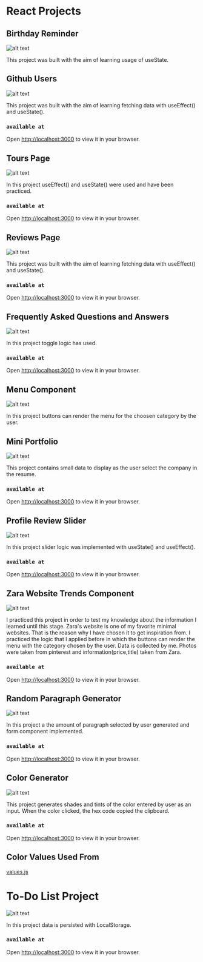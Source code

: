 # React Projects

## Birthday Reminder

![alt text](https://firebasestorage.googleapis.com/v0/b/birthday-react-6eca4.appspot.com/o/project_screen.jpg?alt=media&token=6a2be557-1f9d-4dfc-bd4c-63f9d6af148d)

This project was built with the aim of learning usage of useState.

## Github Users

![alt text](https://firebasestorage.googleapis.com/v0/b/birthday-react-6eca4.appspot.com/o/project2_screen.jpg?alt=media&token=455186e5-85aa-4b9a-a468-6efbca4ce11b)

This project was built with the aim of learning fetching data with useEffect() and useState().

### `available at`

Open [http://localhost:3000](http://localhost:3000) to view it in your browser.

## Tours Page

![alt text](https://firebasestorage.googleapis.com/v0/b/birthday-react-6eca4.appspot.com/o/tours_screen.jpg?alt=media&token=dabba049-9596-4a42-9968-45780d8c1a0f)

In this project useEffect() and useState() were used and have been practiced.

### `available at`

Open [http://localhost:3000](http://localhost:3000) to view it in your browser.

## Reviews Page

![alt text](https://firebasestorage.googleapis.com/v0/b/birthday-react-6eca4.appspot.com/o/reviews_screen.jpg?alt=media&token=00a6c250-88a9-4bcb-9d5a-c62b8621359c)

This project was built with the aim of learning fetching data with useEffect() and useState().

### `available at`

Open [http://localhost:3000](http://localhost:3000) to view it in your browser.

## Frequently Asked Questions and Answers

![alt text](https://firebasestorage.googleapis.com/v0/b/birthday-react-6eca4.appspot.com/o/questions_answer_screen.jpg?alt=media&token=d3ac1332-0ca5-4dcd-b620-6839424a2ee4)

In this project toggle logic has used.

### `available at`

Open [http://localhost:3000](http://localhost:3000) to view it in your browser.

## Menu Component

![alt text](https://firebasestorage.googleapis.com/v0/b/birthday-react-6eca4.appspot.com/o/menu_react%2Fmenu_screen0.jpg?alt=media&token=cc24e83d-2f48-4c0d-84a6-05d76df2a43b)

In this project buttons can render the menu for the choosen category by the user.

## Mini Portfolio

![alt text](https://firebasestorage.googleapis.com/v0/b/birthday-react-6eca4.appspot.com/o/mini-portfolio%2Fmini_portfolio_screens.gif?alt=media&token=ce16dde6-a621-49a7-8f06-efa4be30c2f7)

This project contains small data to display as the user select the company in the resume.

### `available at`

Open [http://localhost:3000](http://localhost:3000) to view it in your browser.

## Profile Review Slider

![alt text](https://firebasestorage.googleapis.com/v0/b/birthday-react-6eca4.appspot.com/o/profile_slider%2Fprofile_slider_screen.gif?alt=media&token=53c0f06c-9f4f-4050-a6d0-ae1f26ecb31b)

In this project slider logic was implemented with useState() and useEffect().

### `available at`

Open [http://localhost:3000](http://localhost:3000) to view it in your browser.

## Zara Website Trends Component

![alt text](https://firebasestorage.googleapis.com/v0/b/birthday-react-6eca4.appspot.com/o/Clothing%2Fzara_screen_gif.gif?alt=media&token=3b78dbcf-a9e1-4f95-ba78-a26f6e9b6e2c)

I practiced this project in order to test my knowledge about the information I learned until this stage. Zara's website is one of my favorite minimal websites. That is the reason why I have chosen it to get inspiration from. I practiced the logic that I applied before in which the buttons can render the menu with the category chosen by the user. Data is collected by me. Photos were taken from pinterest and information(price,title) taken from Zara.

### `available at`

Open [http://localhost:3000](http://localhost:3000) to view it in your browser.

## Random Paragraph Generator

![alt text](https://firebasestorage.googleapis.com/v0/b/birthday-react-6eca4.appspot.com/o/generator_screen2.jpg?alt=media&token=416172f0-285d-44c8-9369-db6157662a67)

In this project a the amount of paragraph selected by user generated and form component implemented.

### `available at`

Open [http://localhost:3000](http://localhost:3000) to view it in your browser.

## Color Generator

![alt text](https://firebasestorage.googleapis.com/v0/b/birthday-react-6eca4.appspot.com/o/color_generator_screen2.jpg?alt=media&token=f7ad363a-5255-4f96-ae63-00e1ffe776f8)

This project generates shades and tints of the color entered by user as an input. When the color clicked, the hex code copied the clipboard.

### `available at`

Open [http://localhost:3000](http://localhost:3000) to view it in your browser.

## Color Values Used From

[values.js](https://github.com/noeldelgado/values.js)

# To-Do List Project

![alt text](https://firebasestorage.googleapis.com/v0/b/birthday-react-6eca4.appspot.com/o/todo_list.jpg?alt=media&token=1cbee31a-8c80-4643-aae8-fee6993932fa)

In this project data is persisted with LocalStorage.

### `available at`

Open [http://localhost:3000](http://localhost:3000) to view it in your browser.

